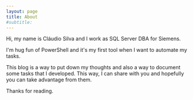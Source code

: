 ```yaml
---
layout: page
title: About
#subtitle:
---
```


Hi, my name is Cláudio Silva and I work as SQL Server DBA for Siemens.

I'm hug fun of PowerShell and it's my first tool when I want to automate my tasks.

This blog is a way to put down my thoughts and also a way to document some tasks that I developed. This way, I can share with you and hopefully you can take advantage from them.

Thanks for reading.